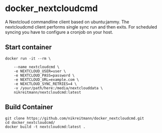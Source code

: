 # docker_nextcloudcmd

A Nextcloud commandline client based on ubuntu:jammy. The nextcloudcmd client performs single sync run and then exits. For scheduled syncing you have to configure a cronjob on your host.


## Start container
    docker run -it --rm \

        --name nextcloudcmd \
        -e NEXTCLOUD_USER=user \
        -e NEXTCLOUD_PASS=password \
        -e NEXTCLOUD_URL=example.com \
        -e NEXCTLOUD_SYNC_RETRIES=4 \
        -v /your/path/here:/media/nextclouddata \
        nikreitmann/nextcloudcmd:latest


## Build Container
    git clone https://github.com/nikreitmann/docker_nextcloudcmd.git
    cd docker_nextcloudcmd/
    docker build -t nextcloudcmd:latest .
